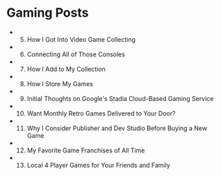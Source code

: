 # Gaming Posts

- 5. How I Got Into Video Game Collecting
- 6. Connecting All of Those Consoles
- 7. How I Add to My Collection
- 8. How I Store My Games
- 9. Initial Thoughts on Google's Stadia Cloud-Based Gaming Service
- 10. Want Monthly Retro Games Delivered to Your Door?
- 11. Why I Consider Publisher and Dev Studio Before Buying a New Game
- 12. My Favorite Game Franchises of All Time
- 13. Local 4 Player Games for Your Friends and Family
